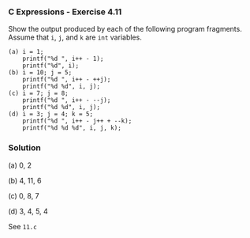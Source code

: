 ### C Expressions - Exercise 4.11

Show the output produced by each of the following program fragments. Assume that `i`, `j`, and `k` are `int` variables.

```
(a) i = 1;
    printf("%d ", i++ - 1);
    printf("%d", i);
(b) i = 10; j = 5;
    printf("%d ", i++ - ++j);
    printf("%d %d", i, j);
(c) i = 7; j = 8;
    printf("%d ", i++ - --j);
    printf("%d %d", i, j);
(d) i = 3; j = 4; k = 5;
    printf("%d ", i++ - j++ + --k);
    printf("%d %d %d", i, j, k);
```

### Solution

(a) 0, 2

(b) 4, 11, 6

(c) 0, 8, 7

(d) 3, 4, 5, 4

See ```11.c```
